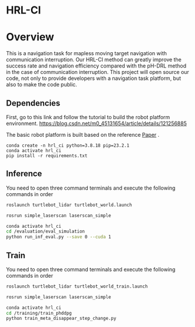 # HRL-CI

# Overview

This is a navigation task for  mapless moving target navigation with communication interruption. Our HRL-CI method can greatly improve the success rate and navigation efficiency compared with the pH-DRL method in the case of communication interruption. This project will open source our code, not only to provide developers with a navigation task platform, but also to make the code public.



## Dependencies

First, go to this link and follow the tutorial to build the robot platform environment. 
https://blog.csdn.net/m0_45131654/article/details/121256885

The basic robot platform is built based on the reference  [Paper](https://arxiv.org/abs/2003.01157) .

```
conda create -n hrl_ci python=3.8.18 pip=23.2.1
conda activate hrl_ci
pip install -r requirements.txt
```

## Inference
You need to open three command terminals and execute the following commands in order

```bash
roslaunch turtlebot_lidar turtlebot_world.launch 
```

```bash
rosrun simple_laserscan laserscan_simple
```

```bash
conda activate hrl_ci
cd /evaluation/eval_simulation
python run_inf_eval.py --save 0 --cuda 1 
```



## Train
You need to open three command terminals and execute the following commands in order

```bash
roslaunch turtlebot_lidar turtlebot_world_train.launch 
```

```bash
rosrun simple_laserscan laserscan_simple
```

```bash
conda activate hrl_ci
cd /training/train_phddpg
python train_meta_disappear_step_change.py

